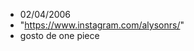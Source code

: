 
- 02/04/2006
- "https://www.instagram.com/alysonrs/"
- gosto de one piece

<!---
Alyson163/Alyson163 is a ✨ special ✨ repository because its `README.md` (this file) appears on your GitHub profile.
You can click the Preview link to take a look at your changes.
--->
